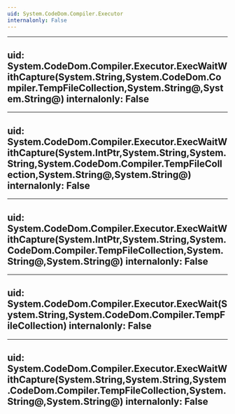 ```yaml
---
uid: System.CodeDom.Compiler.Executor
internalonly: False
---
```


---
uid: System.CodeDom.Compiler.Executor.ExecWaitWithCapture(System.String,System.CodeDom.Compiler.TempFileCollection,System.String@,System.String@)
internalonly: False
---

---
uid: System.CodeDom.Compiler.Executor.ExecWaitWithCapture(System.IntPtr,System.String,System.String,System.CodeDom.Compiler.TempFileCollection,System.String@,System.String@)
internalonly: False
---

---
uid: System.CodeDom.Compiler.Executor.ExecWaitWithCapture(System.IntPtr,System.String,System.CodeDom.Compiler.TempFileCollection,System.String@,System.String@)
internalonly: False
---

---
uid: System.CodeDom.Compiler.Executor.ExecWait(System.String,System.CodeDom.Compiler.TempFileCollection)
internalonly: False
---

---
uid: System.CodeDom.Compiler.Executor.ExecWaitWithCapture(System.String,System.String,System.CodeDom.Compiler.TempFileCollection,System.String@,System.String@)
internalonly: False
---
